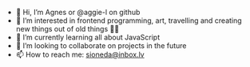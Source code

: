 - 👋 Hi, I’m Agnes or @aggie-l on github
- 👀 I’m interested in frontend programming, art, travelling and creating new things out of old things 🧙‍♀️
- 🌱 I’m currently learning all about JavaScript 
- 💞️ I’m looking to collaborate on projects in the future
- 📫 How to reach me: sioneda@inbox.lv

<!---
aggie-l/aggie-l is a ✨ special ✨ repository because its `README.md` (this file) appears on your GitHub profile.
You can click the Preview link to take a look at your changes.
--->
